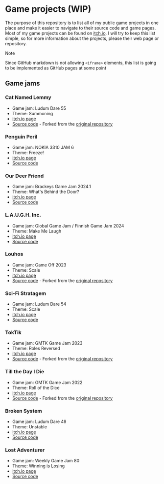 # Game projects (WIP)

The purpose of this repository is to list all of my public game projects in one place and make it easier to navigate to their source code and game pages. Most of my game projects can be found on [itch.io](https://mekyi.itch.io/). I will try to keep this list simple, so for more information about the projects, please their web page or repository.

> [!Note]
> Since GitHub markdown is not allowing `<iframe>` elements, this list is going to be implemented as GitHub pages at some point

## Game jams

### Cat Named Lemmy

- Game jam: Ludum Dare 55
- Theme: Summoning
- [itch.io page](https://karhut-games.itch.io/cat-named-lemmy)
- [Source code](https://github.com/Mekyi/ludum-dare-55) - Forked from the [original repository](https://github.com/DanielBlomberg1/ludum-dare-2024)

### Penguin Peril

- Game jam: NOKIA 3310 JAM 6
- Theme: Freeze!
- [itch.io page](https://mekyi.itch.io/penguin-peril)
- [Source code](https://github.com/Mekyi/nokia-3310-jam-6)

### Our Deer Friend

- Game jam: Brackeys Game Jam 2024.1
- Theme: What's Behind the Door?
- [itch.io page](https://mekyi.itch.io/our-deer-friend)
- [Source code](https://github.com/Mekyi/brackeys-game-jam-2024)

### L.A.U.G.H. Inc.

- Game jam: Global Game Jam / Finnish Game Jam 2024
- Theme: Make Me Laugh
- [itch.io page](https://mekyi.itch.io/laugh-inc)
- [Source code](https://github.com/Mekyi/global-game-jam-2024)

### Louhos

- Game jam: Game Off 2023
- Theme: Scale
- [itch.io page](https://mekyi.itch.io/louhos)
- [Source code](https://github.com/Mekyi/game-off-2023) - Forked from the [original repository](https://github.com/TeNppa/GameOff2023)

### Sci-Fi Stratagem

- Game jam: Ludum Dare 54
- Theme: Scale
- [itch.io page](https://mekyi.itch.io/sci-fi-stratagem)
- [Source code](https://github.com/Mekyi/ludum-dare-54)

### TokTik

- Game jam: GMTK Game Jam 2023
- Theme: Roles Reversed
- [itch.io page](https://karhu-games.itch.io/toktik)
- [Source code](https://github.com/Mekyi/gmtk-game-jam-2023) - Forked from the [original repository](https://github.com/tailow/gmtk-jam-2023)

### Till the Day I Die

- Game jam: GMTK Game Jam 2022
- Theme: Roll of the Dice
- [itch.io page](https://karhu-games.itch.io/till-the-day-i-die)
- [Source code](https://github.com/Mekyi/gmtk-game-jam-2022) - Forked from the [original repository](https://github.com/DanielBlomberg1/gmtk-jam-2022)

### Broken System

- Game jam: Ludum Dare 49
- Theme: Unstable
- [itch.io page](https://mekyi.itch.io/broken-system)
- [Source code](https://github.com/Mekyi/ludum-dare-49)

### Lost Adventurer

- Game jam: Weekly Game Jam 80
- Theme: Winning is Losing
- [itch.io page](https://mekyi.itch.io/lost-adventurer)
- [Source code](https://github.com/Mekyi/wgj-80)
